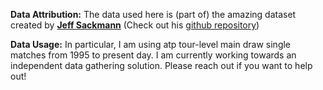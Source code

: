 **Data Attribution:** The data used here is (part of) the amazing dataset created by [**Jeff Sackmann**](http://www.jeffsackmann.com/) 
(Check out his [github repository](https://github.com/JeffSackmann/tennis_atp))

**Data Usage:** In particular, I am using atp tour-level main draw single matches from 1995 to present day. I am currently working towards an independent data gathering solution. Please reach out if you want to help out!
